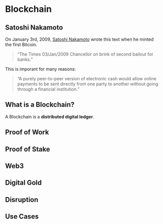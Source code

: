 # Blockchain

## Satoshi Nakamoto

On January 3rd, 2009, [Satoshi Nakamoto]() wrote this text when he minted the first Bitcoin.

>“The Times 03/Jan/2009 Chancellor on brink of second bailout for banks.”

This is imporant for many reasons:


>“A purely peer-to-peer version of electronic cash would allow online payments to be sent directly from one party to another without going through a financial institution.”


## What is a Blockchain?

A Blockchain is a **distributed digital ledger**.  

## Proof of Work

## Proof of Stake

## Web3

## Digital Gold

## Disruption

## Use Cases
